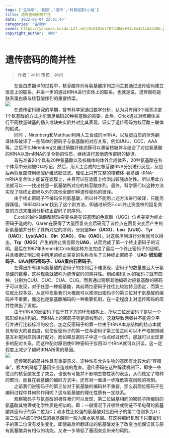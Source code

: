 ```yaml
---
tags: ['生物学','基因','遗传','科普组第1小组']
title: 遗传密码的简并性
date: '2022-02-04 22:01:47'
categories: '生物学'
cover: https://yanxuan.nosdn.127.net/0c8101e770fdd8d8941c8a431cd3d386.png
copyright_author: '神州'
---
```


# 遗传密码的简并性
> 作者：神州
审核：神州

<div>&emsp;&emsp;在蛋白质翻译的过程中，核苷酸序列与氨基酸序列之间主要通过遗传密码建立信息上的联系，并进一步的通过tRNA进行实体上的联系。也就是说，遗传密码是联系蛋白质与核苷酸序列的重要桥梁。</div>

<img src="https://pic.rmb.bdstatic.com/bjh/e60b78395cf34fb4e3a7561a59c2e6d2.png"/>

<div>&emsp;&emsp;在遗传密码研究的早期，曾有科学家通过数学分析，认为只有用3个碱基决定1个氨基酸的方式才能满足编码20种氨基酸的需要。此后，Crick通过对噬菌体进行不同数量碱基的插入或缺失实验并对比其表现，证实了遗传密码为核苷酸三联体的假说。</div>

<div>&emsp;&emsp;同时 ，Nirenberg和Matthaei利用人工合成的mRNA，以及蛋白质的体外翻译体系破译了一些简单的密码子与氨基酸的对应关系，例如UUU、CCC、AAA等。之后不久Nirenberg又通过硝酸纤维滤膜可以滞留核糖体与结合了对应氨基酸的tRNA以及mRNA的复合物的性质，继续进行其他遗传密码的破译。</div>

<div>&emsp;&emsp;首先准备20个具有20种氨基酸以及核糖体的体外合成体系，20种氨基酸在各个体系中分别被C14标记。然后，用人工合成的三核苷酸RNA分别进行反应，反应后再将反应液用硝酸纤维滤膜过滤。理论上只有完整的核糖体-氨基酸-tRNA-mRNA复合体才能留在滤膜上，并且可以在滤膜上检测出较强放射性。所以用此方法就可以一一找出任意一氨基酸所对应的核苷酸序列。最终，科学家们以这种方法实现了除终止密码以外的其他全部61种遗传密码的破译。</div>

<div>&emsp;&emsp;由于终止密码子不编码任何氨基酸，所以并不能用上述方法进行破译，只能另辟蹊径。1965年Garen找到了这个新方法，即通过研究E.coli终止突变株的回复突变的方式来推测分析终止密码子的序列。</div>

<div>&emsp;&emsp;E.coli的碱性磷酸酶琥珀突变株是在该基因的色氨酸（UGG）位点突变为终止密码子造成的，Garen在获得了大量回复突变后研究了该位点在回复突变后产生的新氨基酸并分析了其所对应的序列，分别是<b>Ser（UCG）</b>、<b>Leu（UUG）</b>、<b>Tyr（UAC）</b>、<b>Lys(AAG)</b>、<b>Gln（CAG）</b>、<b>Glu（GAG）</b>。对这些序列进行分析就可以得出，<b>Trp（UGG）</b>产生的终止突变即为<b>UAG</b>，从而完成了第一个终止密码子的证明。最后在1967年Brennr和Crick用这种方法完成了最后一个终止密码子的证明，并且根据证明过程中所用的终止突变的名称命名了三种终止密码子：<b>UAG-琥珀密码子、UAA赭石密码子、UGA蛋白石密码子</b>。</div>

<div>&emsp;&emsp;在得出所有编码氨基酸的密码子的序列后不难发现，密码子的数量要远大于氨基酸的数量，这种现象就被称为遗传密码的简并性。例如编码Leu的密码子就有四种，分别为CUU、CUC、CUA、CUG。而且通过观察其他编码对应氨基酸的密码子可以发现，对于任意一种氨基酸，其前两位密码子往往比较独特且固定，而第三位就比较多变。从这种现象我们大概就可以推测出密码子的第三位对于氨基酸的编码并不重要，而这也是氨基酸编码的一种重要机制，在一定程度上对遗传密码的简并性做出了贡献。</div>

<div>&emsp;&emsp;由于tRNA的反密码子位于其下方的环形结构上，所以三位反密码子是以一个弧形结构排列的。而RNA上的密码子则是直线型的，这就导致两者并不能完全平行并进行比较标准的咬合。加之反密码子的第一位由于tRNA本身结构的特点本就具有较大的自由度，就使反密码子的第一位与密码子第三位之间可以不严格按照碱基互补配对原则进行配对。而如果反密码子中这一位点经过修饰，那就可以出现更多的配对关系。而这种配对原则使61种密码子仅用32个tRNA就可以识读，这一定程度上减少了编码tRNA所需的基因。</div>

<img src="https://pic.rmb.bdstatic.com/bjh/04082c85f877988ff4074239071adf90.png"/>

<div>&emsp;&emsp;遗传密码的简并性具有重要意义，这种性质允许生物的基因有比较大的“容错率”，极大的降低了基因突变造成的危害。遗传密码在这种解读机制下，即使一些位点的核苷酸发生了突变，也很有可能并不影响生物性状的表达，从而稳定了物种的繁衍。而且在氨基酸的编码方式中，还有另一重进一步降低突变风险的机制。</div>

<div>&emsp;&emsp;之前我们说密码子的第三位对于氨基酸的编码并不重要，那么前两位密码子在编码过程中其何种作用呢？这与氨基酸的理化性质有一定联系。</div>

<div>&emsp;&emsp;观察密码子与氨基酸的极性我们可以发现，第二位碱基相同的密码子所编码的氨基酸其物理或化学性质是相似的。即：一般情况下非极性或侧链不带电荷的氨基酸其密码子的第二位为C；疏水性比较强的氨基酸对应密码子的第二位则多为U；第二位为A或G所对应的氨基酸则一般为亲水氨基酸。在这种编码机制下只要密码子的第二位没有发生变化，即使最后所翻译出的氨基酸发生了改变也能保证其与原有氨基酸具有相似的功能，又进一步降低了基因突变带来的风险。</div>
